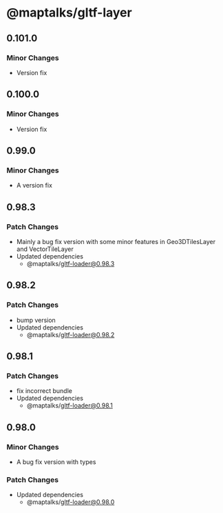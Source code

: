 # @maptalks/gltf-layer

## 0.101.0

### Minor Changes

- Version fix

## 0.100.0

### Minor Changes

- Version fix

## 0.99.0

### Minor Changes

- A version fix

## 0.98.3

### Patch Changes

- Mainly a bug fix version with some minor features in Geo3DTilesLayer and VectorTileLayer
- Updated dependencies
  - @maptalks/gltf-loader@0.98.3

## 0.98.2

### Patch Changes

- bump version
- Updated dependencies
  - @maptalks/gltf-loader@0.98.2

## 0.98.1

### Patch Changes

- fix incorrect bundle
- Updated dependencies
  - @maptalks/gltf-loader@0.98.1

## 0.98.0

### Minor Changes

- A bug fix version with types

### Patch Changes

- Updated dependencies
  - @maptalks/gltf-loader@0.98.0
